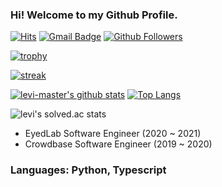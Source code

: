 ### Hi! Welcome to my Github Profile.

[![Hits](https://hits.seeyoufarm.com/api/count/incr/badge.svg?url=https%3A%2F%2Fgithub.com%2Flevi-master)](https://github.com/levi-master)
[![Gmail Badge](https://img.shields.io/badge/-Gmail-d14836?style=flat-square&logo=Gmail&logoColor=white&link=mailto:gloomyowl.kr@gmail.com)](mailto:gloomyowl.kr@gmail.com)
[![Github Followers](https://img.shields.io/github/followers/levi-master?color=06d6a0&label=Github%20Followers&style=for-the-badge)](https://github.com/levi-master?tab=followers)

[![trophy](https://github-profile-trophy.vercel.app/?username=levi-master&theme=chalk&row=2&column=5)](https://github.com/ryo-ma/github-profile-trophy)

[![streak](https://github-readme-streak-stats.herokuapp.com/?user=levi-master&theme=calm)](https://github.com/levi-master)

[![levi-master's github stats](https://github-readme-stats.vercel.app/api?username=levi-master&show_icons=true&theme=dracula)](https://github.com/levi-master)
[![Top Langs](https://github-readme-stats.vercel.app/api/top-langs/?username=levi-master&layout=compact&langs_count=8&theme=dracula)](https://github.com/levi-master)

![levi's solved.ac stats](http://mazassumnida.wtf/api/v2/generate_badge?boj=levi)

- EyedLab Software Engineer (2020 ~ 2021)
- Crowdbase Software Engineer (2019 ~ 2020)

### Languages: Python, Typescript
